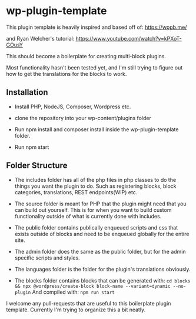 # wp-plugin-template

This plugin template is heavily inspired and based off of:
https://wppb.me/

and Ryan Welcher's tutorial:
https://www.youtube.com/watch?v=kPXoT-GOusY

This should become a boilerplate for creating multi-block plugins.

Most functionality hasn't been tested yet, and I'm still trying to figure out how to get the translations for the blocks to work.


## Installation

- Install PHP, NodeJS, Composer, Wordpress etc.

- clone the repository into your wp-content/plugins folder

- Run npm install and composer install inside the wp-plugin-template folder.

- Run npm start


## Folder Structure

- The includes folder has all of the php files in php classes to do the things you want the plugin to do. Such as registering blocks, block categories, translations, REST endpoints(WIP) etc.

- The source folder is meant for PHP that the plugin might need that you can build out yourself. This is for when you want to build custom functionality outside of what is currently done with includes.

- The public folder contains publically enqueued scripts and css that exists outside of blocks and need to be enqueued globally for the entire site.

- The admin folder does the same as the public folder, but for the admin specific scripts and styles.

- The languages folder is the folder for the plugin's translations obviously.

- The blocks folder contains blocks that can be generated with:
```cd blocks && npx @wordpress/create-block block-name --variant=dynamic --no-plugin```
And compiled with:
```npm run start```


I welcome any pull-requests that are useful to this boilerplate plugin template. Currently I'm trying to organize this a bit neatly.
